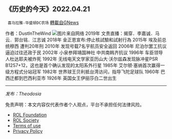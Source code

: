 
## 《历史的今天》2022.04.21
` 喜马拉雅-华盛顿DC农场` [轉載自GNews](https://gnews.org/zh-hans/2384590/)

作者：DustInTheWind
 ![](https://assets.gnews.org/wp-content/uploads/2022/04/21-9.png)图片来自网络 
2019年 文贵直播：揭穿．李嘉诚．马云．郭台铭．江志诚
2018年 金正恩宣布:停止核試驗和試射行為
2015年 埃及前总统穆西 遭判20年刑
2010年 发现号载7名宇航员安全返回
2006年 尼泊尔罢工抗议 逼迫过往还政于民
2002年 小泉参拜靖国神社 中共南韩齐抗议
1996年 车臣领导人杜达耶夫被炸死
1992年 无线电天文学家亚历山大·沃尔兹森发现脉冲星PSR B1257+12，这也是首个确认发现的太阳系外行星
1985年 艾尔顿·塞纳首次赢得一级方程式分站冠军
1982年 世界球王贝利抵台湾访问，指导飞陀足球队
1960年 巴西迁都到巴西利亚市
1926年 英国女王伊丽莎白二世出生
 
* * *
 
*发布：Theodosia*

免责声明：本文内容仅代表作者个人观点，平台不承担任何法律风险。
  
- [ROL Foundation](https://rolfoundation.org/)
- [ROL Society](https://rolsociety.org/)
- [Terms of use](https://gnews.org/terms-of-use-3/)
- [Privacy Policy](https://gnews.org/privacy-policy/)
